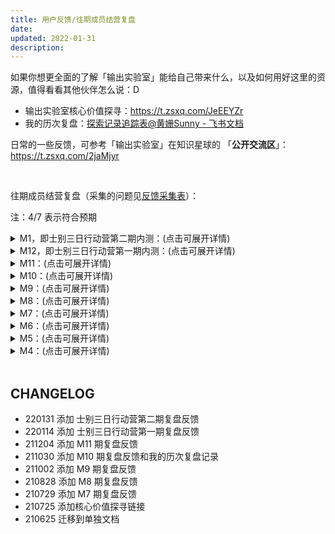```yaml
---
title: 用户反馈/往期成员结营复盘
date: 
updated: 2022-01-31
description: 
---
```


如果你想更全面的了解「输出实验室」能给自己带来什么，以及如何用好这里的资源，值得看看其他伙伴怎么说：D

- 输出实验室核心价值探寻：https://t.zsxq.com/JeEEYZr
- 我的历次复盘：[探索记录追踪表@黄姗Sunny - 飞书文档](https://sunnylife.feishu.cn/wiki/wikcnEy7dsfx0hrcc7RJ123xceg?sheet=FFqkNm)

日常的一些反馈，可参考「输出实验室」在知识星球的 「**公开交流区**」： https://t.zsxq.com/2jaMjyr

<br>

往期成员结营复盘（采集的问题见[反馈采集表](http://ishanshan.mikecrm.com/iasZfLT)）：

注：4/7 表示符合预期

<details>
<summary> M1，即士别三日行动营第二期内测：(点击可展开详情)</summary>

![fb_ft_m1_2022_1.png](https://cdn.sunnyhuang.net/share/fb_ft_m1_2022_1.png!webp)
![fb_ft_m1_2022_2.png](https://cdn.sunnyhuang.net/share/fb_ft_m1_2022_2.png!webp)

</details>

<details>
<summary> M12，即士别三日行动营第一期内测：(点击可展开详情)</summary>

![fb_ft_m12_2021_1.png](https://cdn.sunnyhuang.net/share/fb_ft_m12_2021_1.png!webp)
![fb_ft_m12_2021_2.png](https://cdn.sunnyhuang.net/share/fb_ft_m12_2021_2.png!webp)

</details>

<details>
<summary> M11：(点击可展开详情)</summary>

![fb_fom11-1.jpeg](https://cdn.sunnyhuang.net/share/fb_fom11-1.jpeg!webp)
![fb_fom11-2.jpeg](https://cdn.sunnyhuang.net/share/fb_fom11-2.jpeg!webp)

</details>


<details>
<summary> M10：(点击可展开详情)</summary>

![fb_fom10-1.png](https://cdn.sunnyhuang.net/share/fb_fom10-1.png!webp)
![fb_fom10-2.png](https://cdn.sunnyhuang.net/share/fb_fom10-2.png!webp)
![fb_fom10-3.png](https://cdn.sunnyhuang.net/share/fb_fom10-3.png!webp)
![fb_fom10-4.png](https://cdn.sunnyhuang.net/share/fb_fom10-4.png!webp)

</details>




<details>
<summary> M9：(点击可展开详情)</summary>

![fb_fom9-1.png](https://cdn.sunnyhuang.net/share/fb_fom9-1.png!webp)
![fb_fom9-2.png](https://cdn.sunnyhuang.net/share/fb_fom9-2.png!webp)
![fb_fom9-3.png](https://cdn.sunnyhuang.net/share/fb_fom9-3.png!webp)

</details>

<details>
<summary>M8：(点击可展开详情)</summary>

![fb_fom8-1.png](https://cdn.sunnyhuang.net/share/fb_fom8-1.png)
![fb_fom8-2.jpeg](https://cdn.sunnyhuang.net/share/fb_fom8-2.jpeg)
![fb_fom8-3.png](https://cdn.sunnyhuang.net/share/fb_fom8-3.png)

</details>


<details>
<summary>M7：(点击可展开详情)</summary>

![fb_fom7-5.png](https://cdn.sunnyhuang.net/share/fb_fom7-5.png)
![fb_fom7-2.png](https://cdn.sunnyhuang.net/share/fb_fom7-2.png)
![fb_fom7-4.png](https://cdn.sunnyhuang.net/share/fb_fom7-4.png)

</details>




<details>
<summary>M6：(点击可展开详情)</summary>

![fb_fom6-1.png](https://cdn.sunnyhuang.net/share/fb_fom6-1.png)

![fb_fom6-2.png](https://cdn.sunnyhuang.net/share/fb_fom6-2.png)

</details>

<details>
<summary>M5：(点击可展开详情)</summary>

 ![part1](https://cdn.sunnyhuang.net/share/fb_fom5-1.png)

 ![part2](https://cdn.sunnyhuang.net/share/fb_fom5-2.png)
</details>

<details>
<summary>M4：(点击可展开详情)</summary>

 ![part1](https://cdn.sunnyhuang.net/share/fb_fom4.jpg)


</details>


<br>



## CHANGELOG

- 220131 添加 士别三日行动营第二期复盘反馈
- 220114 添加 士别三日行动营第一期复盘反馈
- 211204 添加 M11 期复盘反馈
- 211030 添加 M10 期复盘反馈和我的历次复盘记录
- 211002 添加 M9 期复盘反馈
- 210828 添加 M8 期复盘反馈
- 210729 添加 M7 期复盘反馈
- 210725 添加核心价值探寻链接
- 210625 迁移到单独文档

